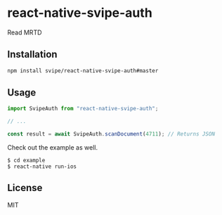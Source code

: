 # react-native-svipe-auth

Read MRTD

## Installation

```sh
npm install svipe/react-native-svipe-auth#master
```
## Usage

```js
import SvipeAuth from "react-native-svipe-auth";

// ...

const result = await SvipeAuth.scanDocument(4711); // Returns JSON
```

Check out the example as well.

```
$ cd example
$ react-native run-ios
```

## License

MIT
